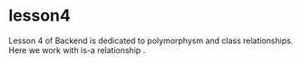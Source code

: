 # lesson4
Lesson 4 of Backend is dedicated to polymorphysm and class relationships. Here we work with is-a relationship .  
